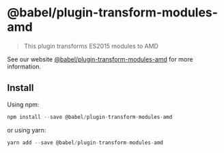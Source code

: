 # @babel/plugin-transform-modules-amd

> This plugin transforms ES2015 modules to AMD

See our website [@babel/plugin-transform-modules-amd](https://new.babeljs.io/docs/en/next/babel-plugin-transform-modules-amd.html) for more information.

## Install

Using npm:

```js
npm install --save @babel/plugin-transform-modules-amd
```

or using yarn:

```js
yarn add --save @babel/plugin-transform-modules-amd
```
